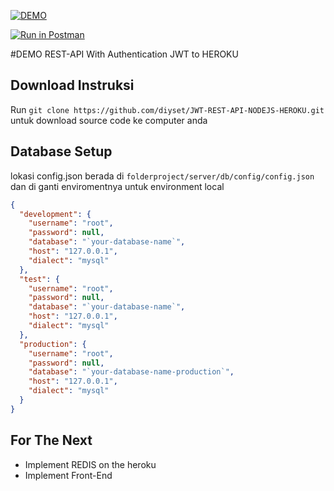 [![DEMO](https://www.herokucdn.com/deploy/button.svg)](https://my-app-dian.herokuapp.com/)

[![Run in Postman](https://run.pstmn.io/button.svg)](https://www.getpostman.com/collections/322da611bd5bc79f99e7)

#DEMO REST-API With Authentication JWT to HEROKU

## Download Instruksi

Run `git clone https://github.com/diyset/JWT-REST-API-NODEJS-HEROKU.git` untuk download source code ke computer anda

## Database Setup

lokasi config.json berada di `folderproject/server/db/config/config.json` dan di ganti enviromentnya untuk environment local 
```json
{
  "development": {
    "username": "root",
    "password": null,
    "database": "`your-database-name`",
    "host": "127.0.0.1",
    "dialect": "mysql"
  },
  "test": {
    "username": "root",
    "password": null,
    "database": "`your-database-name`",
    "host": "127.0.0.1",
    "dialect": "mysql"
  },
  "production": {
    "username": "root",
    "password": null,
    "database": "`your-database-name-production`",
    "host": "127.0.0.1",
    "dialect": "mysql"
  }
}
```
## For The Next
- Implement REDIS on the heroku
- Implement Front-End
